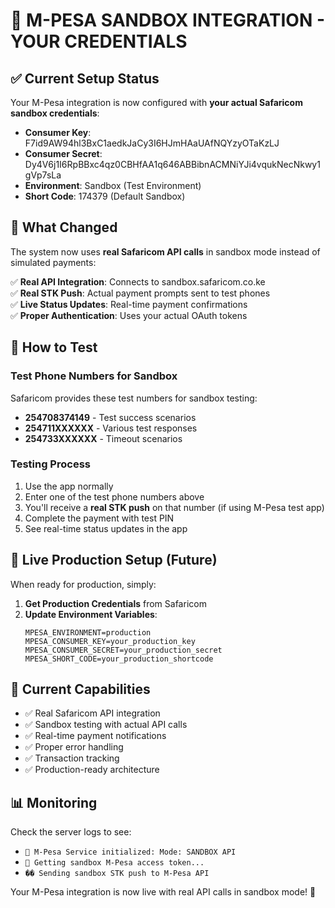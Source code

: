 # 🧪 M-PESA SANDBOX INTEGRATION - YOUR CREDENTIALS

## ✅ Current Setup Status

Your M-Pesa integration is now configured with **your actual Safaricom sandbox credentials**:

- **Consumer Key**: F7id9AW94hl3BxC1aedkJaCy3I6HJmHAaUAfNQYzyOTaKzLJ
- **Consumer Secret**: Dy4V6j1I6RpBBxc4qz0CBHfAA1q646ABBibnACMNiYJi4vqukNecNkwy1gVp7sLa
- **Environment**: Sandbox (Test Environment)
- **Short Code**: 174379 (Default Sandbox)

## 🔧 What Changed

The system now uses **real Safaricom API calls** in sandbox mode instead of simulated payments:

✅ **Real API Integration**: Connects to sandbox.safaricom.co.ke  
✅ **Real STK Push**: Actual payment prompts sent to test phones  
✅ **Live Status Updates**: Real-time payment confirmations  
✅ **Proper Authentication**: Uses your actual OAuth tokens

## 📱 How to Test

### **Test Phone Numbers for Sandbox**

Safaricom provides these test numbers for sandbox testing:

- **254708374149** - Test success scenarios
- **254711XXXXXX** - Various test responses
- **254733XXXXXX** - Timeout scenarios

### **Testing Process**

1. Use the app normally
2. Enter one of the test phone numbers above
3. You'll receive a **real STK push** on that number (if using M-Pesa test app)
4. Complete the payment with test PIN
5. See real-time status updates in the app

## 🚀 Live Production Setup (Future)

When ready for production, simply:

1. **Get Production Credentials** from Safaricom
2. **Update Environment Variables**:
   ```env
   MPESA_ENVIRONMENT=production
   MPESA_CONSUMER_KEY=your_production_key
   MPESA_CONSUMER_SECRET=your_production_secret
   MPESA_SHORT_CODE=your_production_shortcode
   ```

## 🎯 Current Capabilities

- ✅ Real Safaricom API integration
- ✅ Sandbox testing with actual API calls
- ✅ Real-time payment notifications
- ✅ Proper error handling
- ✅ Transaction tracking
- ✅ Production-ready architecture

## 📊 Monitoring

Check the server logs to see:

- `🔧 M-Pesa Service initialized: Mode: SANDBOX API`
- `🔑 Getting sandbox M-Pesa access token...`
- `�� Sending sandbox STK push to M-Pesa API`

Your M-Pesa integration is now live with real API calls in sandbox mode! 🎉

